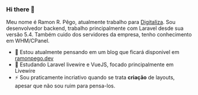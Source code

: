 
### Hi there 👋
Meu nome é Ramon R. Pêgo, atualmente trabalho para [Digitaliza](https://www.digitaliza.com.br).
Sou desenvolvedor backend, trabalho principalmente com Laravel desde sua versão 5.4.
Também cuido dos servidores da empresa, tenho conhecimento em WHM/CPanel.
- 🔭 Estou atualmente pensando em um blog que ficará disponivel em [ramonpego.dev](https://ramonpego.dev)
- 🌱 Estudando Laravel livewire e VueJS, focado principalmente em Livewire
- ⚡ Sou praticamente incriativo quando se trata  **criação** de layouts, apesar que não sou ruim para pensa-los.

<!--
**ramonpego/ramonpego** is a ✨ _special_ ✨ repository because its `README.md` (this file) appears on your GitHub profile.

Here are some ideas to get you started:

- 🔭 I’m currently working on ...
- 🌱 I’m currently learning ...
- 👯 I’m looking to collaborate on ...
- 🤔 I’m looking for help with ...
- 💬 Ask me about ...
- 📫 How to reach me: ...
😄 Pronouns: ...
- ⚡ Fun fact: ...
-->
